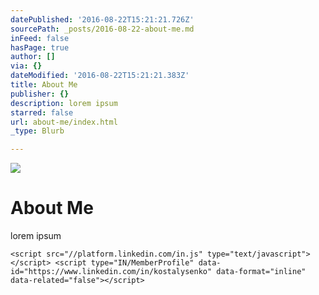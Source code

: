 ```yaml
---
datePublished: '2016-08-22T15:21:21.726Z'
sourcePath: _posts/2016-08-22-about-me.md
inFeed: false
hasPage: true
author: []
via: {}
dateModified: '2016-08-22T15:21:21.383Z'
title: About Me
publisher: {}
description: lorem ipsum
starred: false
url: about-me/index.html
_type: Blurb

---
```

![](https://the-grid-user-content.s3-us-west-2.amazonaws.com/255a9f04-714d-4c4e-9197-a4cd88ca288e.jpg)

# About Me

lorem ipsum

    <script src="//platform.linkedin.com/in.js" type="text/javascript"></script> <script type="IN/MemberProfile" data-id="https://www.linkedin.com/in/kostalysenko" data-format="inline" data-related="false"></script>
